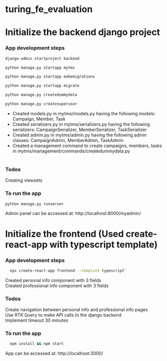 # turing_fe_evaluation


# Initialize the backend django project

### App development steps
```sh
django-admin startproject backend
```
```sh
python manage.py startapp mytms
```
```sh
python manage.py startapp makemigrations
```
```sh
python manage.py startapp migrate
```
```sh
python manage.py createdummydata
```
```sh
python manage.py createsuperuser
```

- Created models.py in mytms/models.py having the following models: Campaign, Member, Task<br/>
- Created serializers.py in mytms/serializers.py having the following serializers: CampaignSerializer, MemberSerializer, TaskSerializer<br/>
- Created admin.py in mytms/admin.py having the following admin classes: CampaignAdmin, MemberAdmin, TaskAdmin<br/>
- Created a management command to create campaigns, members, tasks in mytms/management/commands/createdummydata.py<br/><br/>

### Todos
Creating viewsets

### To run the app
```sh
python manage.py runserver
```
Admin panel can be accessed at: http://localhost:8000/myadmin/<br/>



# Initialize the frontend (Used create-react-app with typescript template)

### App development steps
```sh
  npx create-react-app frontend --template typescript`
```
Created personal info component with 3 fields<br/>
Created professional info component with 3 fields<br/>

### Todos
Create navigation between personal info and professional info pages <br/>
Use RTK Query to make API calls to the django backend<br/>
Implement timeout 30 minutes <br/>

### To run the app
```sh
  npm install && npm start
```
App can be accessed at: http://localhost:3000/

